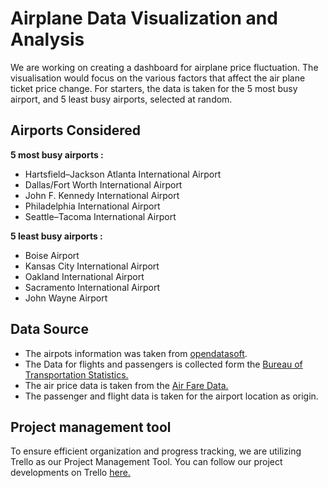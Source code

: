 
# Airplane Data Visualization and Analysis

We are working on creating a dashboard for airplane price fluctuation.
The visualisation would focus on the various factors that affect the air plane ticket price change.
For starters, the data is taken for the 5 most busy airport, and 5 least busy airports, selected at random.


## Airports Considered

**5 most busy airports :**

  * Hartsfield–Jackson Atlanta International Airport
  * Dallas/Fort Worth International Airport
  * John F. Kennedy International Airport
  * Philadelphia International Airport
  * Seattle–Tacoma International Airport 

**5 least busy airports :**

  * Boise Airport
  * Kansas City International Airport 
  * Oakland International Airport 
  * Sacramento International Airport 
  * John Wayne Airport

## Data Source
  - The airpots information was taken from [opendatasoft](https://data.opendatasoft.com/explore/dataset/airports-code%40public/export/?refine.country_name=United+States).
  - The Data for flights and passengers is collected form the [Bureau of Transportation Statistics.](https://www.transtats.bts.gov/Data_Elements.aspx)
  - The air price data is taken from the [Air Fare Data.](https://transtats.bts.gov/AIRFARES/)
  - The passenger and flight data is taken for the airport location as origin.


## Project management tool
To ensure efficient organization and progress tracking, we are utilizing Trello as our Project Management Tool. You can follow our project developments on Trello [here.](https://trello.com/b/irfMe3NR/airline-ticket-price-fluctuation)
